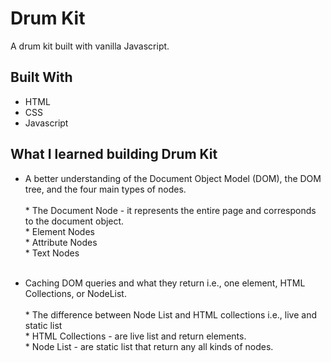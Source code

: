 # Drum Kit

A drum kit built with vanilla Javascript. 

## Built With

* HTML 
* CSS 
* Javascript 

## What I learned building Drum Kit 

* A better understanding of the Document Object Model (DOM), the DOM tree, and the four main types of nodes.<br/> <br/>
            * The Document Node - it represents the entire page and corresponds to the document object. <br/>
            * Element Nodes<br/> 
            * Attribute Nodes <br/> 
            * Text Nodes <br/> <br/>


* Caching DOM queries and what they return i.e., one element, HTML Collections, or NodeList.<br/><br/> 
          * The difference between Node List and HTML collections i.e., live and static list <br/> 
                * HTML Collections - are live list and return elements.<br/>
                * Node List - are static list that return any all kinds of nodes.<br/> 
                
                



